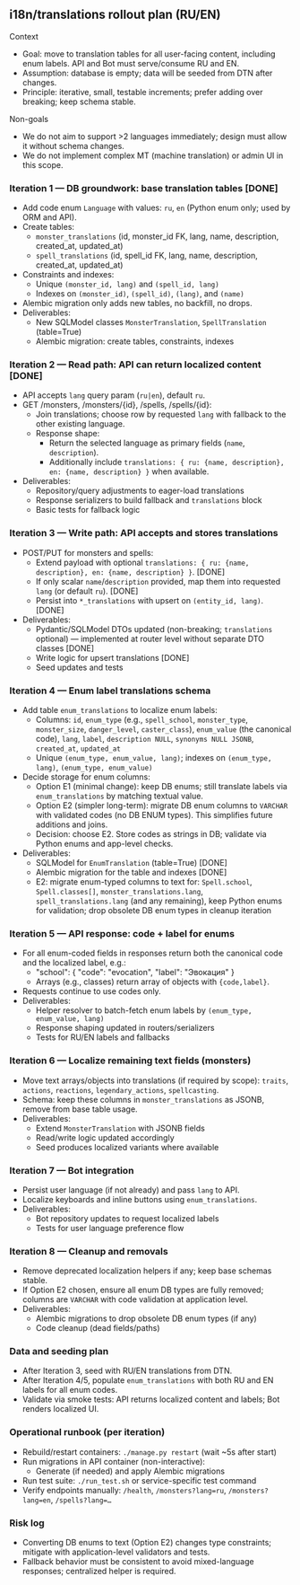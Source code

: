 ## i18n/translations rollout plan (RU/EN)

Context
- Goal: move to translation tables for all user-facing content, including enum labels. API and Bot must serve/consume RU and EN.
- Assumption: database is empty; data will be seeded from DTN after changes.
- Principle: iterative, small, testable increments; prefer adding over breaking; keep schema stable.

Non-goals
- We do not aim to support >2 languages immediately; design must allow it without schema changes.
- We do not implement complex MT (machine translation) or admin UI in this scope.

### Iteration 1 — DB groundwork: base translation tables [DONE]
- Add code enum `Language` with values: `ru`, `en` (Python enum only; used by ORM and API).
- Create tables:
  - `monster_translations` (id, monster_id FK, lang, name, description, created_at, updated_at)
  - `spell_translations` (id, spell_id FK, lang, name, description, created_at, updated_at)
- Constraints and indexes:
  - Unique `(monster_id, lang)` and `(spell_id, lang)`
  - Indexes on `(monster_id)`, `(spell_id)`, `(lang)`, and `(name)`
- Alembic migration only adds new tables, no backfill, no drops.
- Deliverables:
  - New SQLModel classes `MonsterTranslation`, `SpellTranslation` (table=True)
  - Alembic migration: create tables, constraints, indexes

### Iteration 2 — Read path: API can return localized content [DONE]
- API accepts `lang` query param (`ru|en`), default `ru`.
- GET /monsters, /monsters/{id}, /spells, /spells/{id}:
  - Join translations; choose row by requested `lang` with fallback to the other existing language.
  - Response shape:
    - Return the selected language as primary fields (`name`, `description`).
    - Additionally include `translations: { ru: {name, description}, en: {name, description} }` when available.
- Deliverables:
  - Repository/query adjustments to eager-load translations
  - Response serializers to build fallback and `translations` block
  - Basic tests for fallback logic

### Iteration 3 — Write path: API accepts and stores translations
- POST/PUT for monsters and spells:
  - Extend payload with optional `translations: { ru: {name, description}, en: {name, description} }`. [DONE]
  - If only scalar `name`/`description` provided, map them into requested `lang` (or default `ru`). [DONE]
  - Persist into `*_translations` with upsert on `(entity_id, lang)`. [DONE]
- Deliverables:
  - Pydantic/SQLModel DTOs updated (non-breaking; `translations` optional) — implemented at router level without separate DTO classes [DONE]
  - Write logic for upsert translations [DONE]
  - Seed updates and tests

### Iteration 4 — Enum label translations schema
- Add table `enum_translations` to localize enum labels:
  - Columns: `id`, `enum_type` (e.g., `spell_school`, `monster_type`, `monster_size`, `danger_level`, `caster_class`), `enum_value` (the canonical code), `lang`, `label`, `description NULL`, `synonyms NULL JSONB`, `created_at`, `updated_at`
  - Unique `(enum_type, enum_value, lang)`; indexes on `(enum_type, lang)`, `(enum_type, enum_value)`
- Decide storage for enum columns:
  - Option E1 (minimal change): keep DB enums; still translate labels via `enum_translations` by matching textual value.
  - Option E2 (simpler long-term): migrate DB enum columns to `VARCHAR` with validated codes (no DB ENUM types). This simplifies future additions and joins.
  - Decision: choose E2. Store codes as strings in DB; validate via Python enums and app-level checks.
- Deliverables:
  - SQLModel for `EnumTranslation` (table=True) [DONE]
  - Alembic migration for the table and indexes [DONE]
  - E2: migrate enum-typed columns to text for: `Spell.school`, `Spell.classes[]`, `monster_translations.lang`, `spell_translations.lang` (and any remaining), keep Python enums for validation; drop obsolete DB enum types in cleanup iteration

### Iteration 5 — API response: code + label for enums
- For all enum-coded fields in responses return both the canonical code and the localized label, e.g.:
  - "school": { "code": "evocation", "label": "Эвокация" }
  - Arrays (e.g., classes) return array of objects with `{code,label}`.
- Requests continue to use codes only.
- Deliverables:
  - Helper resolver to batch-fetch enum labels by `(enum_type, enum_value, lang)`
  - Response shaping updated in routers/serializers
  - Tests for RU/EN labels and fallbacks

### Iteration 6 — Localize remaining text fields (monsters)
- Move text arrays/objects into translations (if required by scope): `traits`, `actions`, `reactions`, `legendary_actions`, `spellcasting`.
- Schema: keep these columns in `monster_translations` as JSONB, remove from base table usage.
- Deliverables:
  - Extend `MonsterTranslation` with JSONB fields
  - Read/write logic updated accordingly
  - Seed produces localized variants where available

### Iteration 7 — Bot integration
- Persist user language (if not already) and pass `lang` to API.
- Localize keyboards and inline buttons using `enum_translations`.
- Deliverables:
  - Bot repository updates to request localized labels
  - Tests for user language preference flow

### Iteration 8 — Cleanup and removals
- Remove deprecated localization helpers if any; keep base schemas stable.
- If Option E2 chosen, ensure all enum DB types are fully removed; columns are `VARCHAR` with code validation at application level.
- Deliverables:
  - Alembic migrations to drop obsolete DB enum types (if any)
  - Code cleanup (dead fields/paths)

### Data and seeding plan
- After Iteration 3, seed with RU/EN translations from DTN.
- After Iteration 4/5, populate `enum_translations` with both RU and EN labels for all enum codes.
- Validate via smoke tests: API returns localized content and labels; Bot renders localized UI.

### Operational runbook (per iteration)
- Rebuild/restart containers: `./manage.py restart` (wait ~5s after start)
- Run migrations in API container (non-interactive):
  - Generate (if needed) and apply Alembic migrations
- Run test suite: `./run_test.sh` or service-specific test command
- Verify endpoints manually: `/health`, `/monsters?lang=ru`, `/monsters?lang=en`, `/spells?lang=…`

### Risk log
- Converting DB enums to text (Option E2) changes type constraints; mitigate with application-level validators and tests.
- Fallback behavior must be consistent to avoid mixed-language responses; centralized helper is required. 
